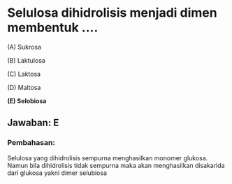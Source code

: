 # Selulosa dihidrolisis menjadi dimen membentuk .... 

(A) Sukrosa 

(B) Laktulosa 

(C) Laktosa 

(D) Maltosa 

**(E) Selobiosa**

## Jawaban: E

### Pembahasan: 

Selulosa yang dihidrolisis sempurna menghasilkan monomer glukosa. Namun bila dihidrolisis tidak sempurna maka akan menghasilkan disakarida dari glukosa yakni dimer selubiosa 